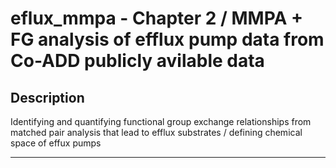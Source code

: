

# eflux_mmpa - Chapter 2 / MMPA + FG analysis of efflux pump data from Co-ADD publicly avilable data



## Description
Identifying and quantifying functional group exchange relationships from matched pair analysis that lead to efflux substrates / defining chemical space of effux pumps

------------------


